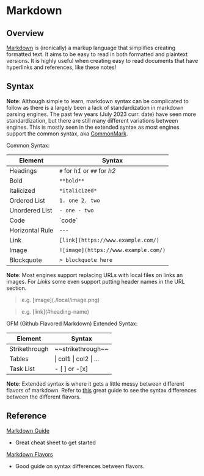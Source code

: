 # Markdown

## Overview

[Markdown](https://en.wikipedia.org/wiki/Markdown) is (ironically) a markup language that simplifies creating formatted text. It aims to be easy to read in both formatted and plaintext versions. It is highly useful when creating easy to read documents that have hyperlinks and references, like these notes!

## Syntax

**Note**: Although simple to learn, markdown syntax can be complicated to follow as there is a largely been a lack of standardization in markdown parsing engines. The past few years (July 2023 curr. date) have seen more standardization, but there are still many different variations between engines. This is mostly seen in the extended syntax as most engines support the common syntax, aka [CommonMark](https://commonmark.org/).

Common Syntax:

| Element | Syntax |
| --- | --- | 
| Headings | `#` for *h1* or `##` for *h2* |
| Bold | `**bold**` |
| Italicized | `*italicized*` |
| Ordered List | `1. one 2. two`  |
| Unordered List | `- one - two`  |
| Code | \`code\` |
| Horizontal Rule | `---` |
| Link | `[link](https://www.example.com/)` |
| Image | `![image](https://www.example.com/)` |
| Blockquote | `> blockquote here` | 

**Note**: Most engines support replacing URLs with local files on links an images. For *Links* some even support putting header names in the URL section.
> e.g. \[image\](./local/image.png)

> e.g. \[link\](#heading-name)

GFM (Github Flavored Markdown) Extended Syntax:

| Element | Syntax |
| --- | --- | 
| Strikethrough |  \~\~strikethrough\~\~ |
| Tables | \| col1 \| col2 \| ... | 
| Task List | - \[ \] or -\[x\] |

**Note**: Extended syntax is where it gets a little messy between different flavors of markdown. Refer to [this](https://gist.github.com/vimtaai/99f8c89e7d3d02a362117284684baa0f) great guide to see the syntax differences between the different flavors.

## Reference

[Markdown Guide](https://www.markdownguide.org/cheat-sheet/)

- Great cheat sheet to get started

[Markdown Flavors](https://gist.github.com/vimtaai/99f8c89e7d3d02a362117284684baa0f)

- Good guide on syntax differences between flavors.